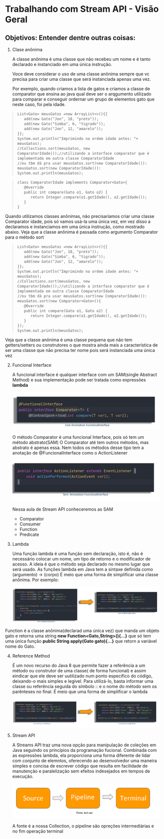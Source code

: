 # Trabalhando com Stream API - Visão Geral


## Objetivos: Entender dentre outras coisas:
1. Clase anônima

    A classe anônima é uma classe que não recebeu um nome e é tanto declarado e instanciado em uma única instrução.

    Voce deve  considerar o uso de uma classe anônima sempre que vc precisa para criar uma classe que será instanciada apenas uma vez.


   Por exemplo, quando criamos a lista de gatos e criamos a classe de comparator que ensina ao java qual deve ser o arqgumento utilizado para comparar e conseguir ordernar um grupo de elementos gato que neste caso, foi pela idade.
>     List<Gato> meusGatos =new ArrayList<>(){{
>        add(new Gato("Jon", 18, "preto"));
>        add(new Gato("Simba", 6, "tigrado"));
>        add(new Gato("Jon", 12, "amarelo"));
>     }};
>     System.out.println("Imprimindo na ordem idade antes: "+ meusGatos);
>     //Collections.sort(meusGatos, new ComparatorIdade());//utilizando a interface comparator que é implementada em outra classe ComparatorIdade
>     //ou tbm dá pra usar meusGatos.sort(new ComparatorIdade()):
>     meusGatos.sort(new ComparatorIdade()):
>     System.out.println(meusGatos);

>     class ComparatorIdade implements Comparator<Gato>{
>        @Override
>        public int compare(Gato o1, Gato o2) {
>           return Integer.compare(o1.getIdade(), o2.getIdade());
>        }
>     }

Quando utilizamos classes anônimas, não precisaríamos  criar uma classe Comparator idade, 
pois só vamos usá-la uma única vez, em vez disso a declaramos e instanciamos em uma única instrução, como mostrado abaixo.
Veja que a classe anônima é passada como argumento Comparator para o método sort

>     List<Gato> meusGatos =new ArrayList<>(){{
>        add(new Gato("Jon", 18, "preto"));
>        add(new Gato("Simba", 6, "tigrado"));
>        add(new Gato("Jon", 12, "amarelo"));
>     }};
>     System.out.println("Imprimindo na ordem idade antes: "+ meusGatos);
>     //Collections.sort(meusGatos, new ComparatorIdade());//utilizando a interface comparator que é implementada em outra classe ComparatorIdade
>     //ou tbm dá pra usar meusGatos.sort(new ComparatorIdade()):
>     meusGatos.sort(new Comparator<Gato>(){
>        @Override
>        public int compare(Gato o1, Gato o2) {
>           return Integer.compare(o1.getIdade(), o2.getIdade());
>        }
>     });
>     System.out.println(meusGatos);

Veja que a classe anônima é uma classe pequena que não tem getters/setters ou construtores o que mostra ainda mais a característica de ser uma classe que não precisa ter nome pois será instanciada uma única vez

2. Funcional Interface

   A funcional interface é qualquer interface com um SAM(single Abstract Method) e sua implementação pode ser tratada como expressões **lambda**

   ![img_5.png](img_5.png)

   O método Comparator é uma funcional Interface, pois só tem um método abstrato(SAM)
   O Comparator até tem outros métodos, mas abstrato é apenas essa.
   Nem todos os métodos desse tipo tem a anotação de @FuncionalInterface como o ActionListener

   ![img_6.png](img_6.png)

   Nessa aula de Stream API conheceremos as SAM
   
   - Comparator
   - Consumer
   - Function
   - Predicate
 
3. Lambda

   Uma função lambda é uma função sem declaração, isto é, não é necessário colocar um nome, um tipo de retorno e o modificador de acesso. 
   A ideia é que o método seja declarado no mesmo lugar que será usado. As funções lambda em Java tem a sintaxe definida como (argumento) -> (corpo)
   É meio que uma forma de simplificar uma classe anônima.
Por exemplo:

   ![img_4.png](img_4.png)
 
Function é a classe anônima(declarad uma única vez) que manda um objeto gato e retorna uma string **new Function<Gato,String>(){...}** que só tem uma única função **public String apply(Gato gato){...}** que retorn a variável nome do Gato.

4. Reference Method

   É um novo recurso do Java 8 que permite fazer a referência a um método ou construtor de uma classe( de forma funcional) e assim eindicar que ele deve ser uutilizado num ponto específico do código, deixando-o mais simples e legível.
   Para utilizá-lo, basta informar uma classe ou referência seguida do símbolo :: e o nome do método sem os parênteses no final.
   É meio que uma forma de simplificar o lambda

   ![img_7.png](img_7.png)


5. Stream API

   A Streams API traz uma nova opção para manipulação de coleções em Java seguindo os princípios da programação fucional.
   Combinada com as expressões lambda, ela proporciona uma forma diferente de lidar com conjunto de elemntos, oferecendo ao desenvolvedor uma maneira simples e concisa de escrever código
   que resulta em facilidade de manutenção e paralelização sem efeitos indesejados em tempos de execução.

   ![img_8.png](img_8.png)

   A fonte é a nossa Collection, o pipeline são opreções intermediárias e no fim operação terminal 

